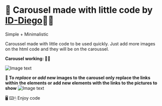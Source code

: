 # 🧩 Carousel made with little code by [ID-Diego](https://github.com/ID-Diego/)👨‍💻

Simple + Minimalistic 

Caroussel made with little code to be used quickly. Just add more images on the html code and they will be on the caroussel.

**Carousel working: 🙇‍♂️**

![Image text](https://github.com/ID-Diego/Carousel_Little-Code/blob/main/img/carousel.PNG)

**📝 To *replace* or *add* new images to the carousel only replace the links within the **<a>** elements or add new <a> elements with the links to the pictures to show**
![Image text](https://github.com/ID-Diego/Carousel_Little-Code/blob/main/img/html.PNG)

🖥
⌨️🖱 Enjoy code
